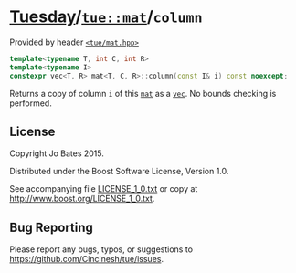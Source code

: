 [Tuesday](../../../README.md)/[`tue::mat`](../../headers/mat.md)/`column`
=========================================================================
Provided by header [`<tue/mat.hpp>`](../../headers/mat.md)

```c++
template<typename T, int C, int R>
template<typename I>
constexpr vec<T, R> mat<T, C, R>::column(const I& i) const noexcept;
```

Returns a copy of column `i` of this [`mat`](../../headers/mat.md) as a
[`vec`](../../headers/vec.md). No bounds checking is performed.

License
-------
Copyright Jo Bates 2015.

Distributed under the Boost Software License, Version 1.0.

See accompanying file [LICENSE_1_0.txt](../../../LICENSE_1_0.txt) or copy at
http://www.boost.org/LICENSE_1_0.txt.

Bug Reporting
-------------
Please report any bugs, typos, or suggestions to
https://github.com/Cincinesh/tue/issues.
